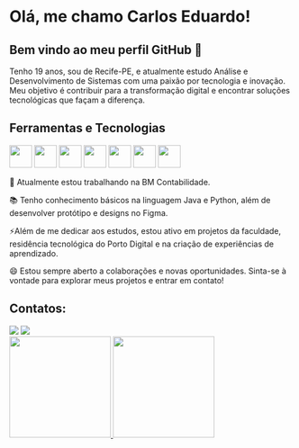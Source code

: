 # Olá, me chamo Carlos Eduardo! 
## Bem vindo ao meu perfil GitHub 👋

Tenho 19 anos, sou de Recife-PE, e atualmente estudo Análise e Desenvolvimento de Sistemas com uma paixão por tecnologia e inovação. Meu objetivo é contribuir para a transformação digital e encontrar soluções tecnológicas que façam a diferença.

## Ferramentas e Tecnologias

<div>
<img src="https://cdn.jsdelivr.net/gh/devicons/devicon@latest/icons/java/java-original.svg" width="40" height="40"/> <img src="https://cdn.jsdelivr.net/gh/devicons/devicon@latest/icons/python/python-plain.svg" width="40" height="40"/> <img src="https://cdn.jsdelivr.net/gh/devicons/devicon@latest/icons/html5/html5-original-wordmark.svg" width="40" height="40"/> <img src="https://cdn.jsdelivr.net/gh/devicons/devicon@latest/icons/css3/css3-original-wordmark.svg" width="40" height="40"/> <img src="https://cdn.jsdelivr.net/gh/devicons/devicon@latest/icons/figma/figma-original.svg" width="40" height="40"/> <img src="https://cdn.jsdelivr.net/gh/devicons/devicon@latest/icons/git/git-original.svg" width="40" height="40"/> <img src="https://cdn.jsdelivr.net/gh/devicons/devicon@latest/icons/github/github-original.svg" width="40" height="40"/> 
</div>

🔭 Atualmente estou trabalhando na BM Contabilidade.

📚 Tenho conhecimento básicos na linguagem Java e Python, além de desenvolver protótipo e designs no Figma.

⚡Além de me dedicar aos estudos, estou ativo em projetos da faculdade, residência tecnológica do Porto Digital e na criação de experiências de aprendizado.

😄 Estou sempre aberto a colaborações e novas oportunidades. Sinta-se à vontade para explorar meus projetos e entrar em contato!

## Contatos:

<div>
<a href="https://instagram.com/carlos.1ima" target="_blank"><img loading="lazy" src="https://img.shields.io/badge/-Instagram-%23E4405F?style=for-the-badge&logo=instagram&logoColor=white" target="_blank"></a> <a href="https://www.linkedin.com/in/carlos-lima-44b324275" target="_blank"><img loading="lazy" src="https://img.shields.io/badge/-LinkedIn-%230077B5?style=for-the-badge&logo=linkedin&logoColor=white" target="_blank"></a>
</div>

<div>
<a href="https://github.com/carlos-l1ma">
<img loading="lazy" height="180em" src="https://github-readme-stats.vercel.app/api/top-langs/?username=carlos-l1ma&layout=compact&langs_count=7&theme=dracula"/>
<img loading="lazy" height="180em" src="https://github-readme-stats.vercel.app/api?username=carlos-l1ma&show_icons=true&theme=dracula&include_all_commits=true&count_private=true"/>
</div>
